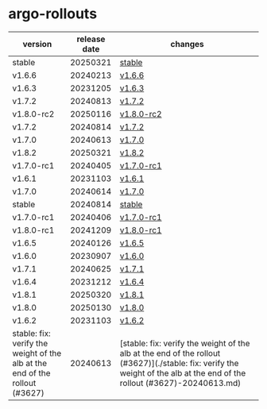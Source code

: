 # argo-rollouts	


|version|release date|changes|
|---|---|---|
|stable|20250321|[stable](./stable-20250321.md)|
|v1.6.6|20240213|[v1.6.6](./v1.6.6-20240213.md)|
|v1.6.3|20231205|[v1.6.3](./v1.6.3-20231205.md)|
|v1.7.2|20240813|[v1.7.2](./v1.7.2-20240813.md)|
|v1.8.0-rc2|20250116|[v1.8.0-rc2](./v1.8.0-rc2-20250116.md)|
|v1.7.2|20240814|[v1.7.2](./v1.7.2-20240814.md)|
|v1.7.0|20240613|[v1.7.0](./v1.7.0-20240613.md)|
|v1.8.2|20250321|[v1.8.2](./v1.8.2-20250321.md)|
|v1.7.0-rc1|20240405|[v1.7.0-rc1](./v1.7.0-rc1-20240405.md)|
|v1.6.1|20231103|[v1.6.1](./v1.6.1-20231103.md)|
|v1.7.0|20240614|[v1.7.0](./v1.7.0-20240614.md)|
|stable|20240814|[stable](./stable-20240814.md)|
|v1.7.0-rc1|20240406|[v1.7.0-rc1](./v1.7.0-rc1-20240406.md)|
|v1.8.0-rc1|20241209|[v1.8.0-rc1](./v1.8.0-rc1-20241209.md)|
|v1.6.5|20240126|[v1.6.5](./v1.6.5-20240126.md)|
|v1.6.0|20230907|[v1.6.0](./v1.6.0-20230907.md)|
|v1.7.1|20240625|[v1.7.1](./v1.7.1-20240625.md)|
|v1.6.4|20231212|[v1.6.4](./v1.6.4-20231212.md)|
|v1.8.1|20250320|[v1.8.1](./v1.8.1-20250320.md)|
|v1.8.0|20250130|[v1.8.0](./v1.8.0-20250130.md)|
|v1.6.2|20231103|[v1.6.2](./v1.6.2-20231103.md)|
|stable: fix: verify the weight of the alb at the end of the rollout (#3627)|20240613|[stable: fix: verify the weight of the alb at the end of the rollout (#3627)](./stable: fix: verify the weight of the alb at the end of the rollout (#3627)-20240613.md)|
